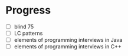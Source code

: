 # Progress

- [ ] blind 75
- [ ] LC patterns
- [ ] elements of programming interviews in Java
- [ ] elements of programming interviews in C++
